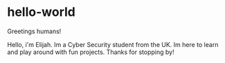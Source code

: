 # hello-world

Greetings humans!

Hello, i'm Elijah. Im a Cyber Security student from the UK.
Im here to learn and play around with fun projects.
Thanks for stopping by!
